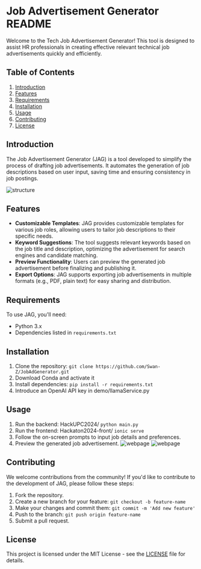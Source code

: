 # Job Advertisement Generator README

Welcome to the Tech Job Advertisement Generator! This tool is designed to assist HR professionals in creating effective relevant technical job advertisements quickly and efficiently.

## Table of Contents

1. [Introduction](#introduction)
2. [Features](#features)
3. [Requirements](#requirements)
4. [Installation](#installation)
5. [Usage](#usage)
6. [Contributing](#contributing)
7. [License](#license)

## Introduction

The Job Advertisement Generator (JAG) is a tool developed to simplify the process of drafting job advertisements. It automates the generation of job descriptions based on user input, saving time and ensuring consistency in job postings.

![structure](RAG.jpg)

## Features

- **Customizable Templates**: JAG provides customizable templates for various job roles, allowing users to tailor job descriptions to their specific needs.
- **Keyword Suggestions**: The tool suggests relevant keywords based on the job title and description, optimizing the advertisement for search engines and candidate matching.
- **Preview Functionality**: Users can preview the generated job advertisement before finalizing and publishing it.
- **Export Options**: JAG supports exporting job advertisements in multiple formats (e.g., PDF, plain text) for easy sharing and distribution.

## Requirements

To use JAG, you'll need:
- Python 3.x
- Dependencies listed in `requirements.txt`

## Installation

1. Clone the repository: `git clone https://github.com/Swan-Z/JobAdGenerator.git`
2. Download Conda and activate it
3. Install dependencies: `pip install -r requirements.txt`
4. Introduce an OpenAI API key in demo/llamaService.py

## Usage

1. Run the backend: HackUPC2024/ `python main.py`
2. Run the frontend: Hackaton2024-front/ `ionic serve`
2. Follow the on-screen prompts to input job details and preferences.
3. Preview the generated job advertisement.
![webpage](interface1.jpg)
![webpage](interface2.jpg)

## Contributing

We welcome contributions from the community! If you'd like to contribute to the development of JAG, please follow these steps:
1. Fork the repository.
2. Create a new branch for your feature: `git checkout -b feature-name`
3. Make your changes and commit them: `git commit -m 'Add new feature'`
4. Push to the branch: `git push origin feature-name`
5. Submit a pull request.

## License

This project is licensed under the MIT License - see the [LICENSE](LICENSE) file for details.
